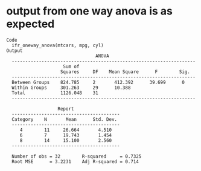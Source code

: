# output from one way anova is as expected

    Code
      ifr_oneway_anova(mtcars, mpg, cyl)
    Output
                                     ANOVA                                 
      --------------------------------------------------------------------
                         Sum of                                           
                        Squares     DF    Mean Square      F        Sig.  
      --------------------------------------------------------------------
      Between Groups    824.785     2       412.392      39.699      0    
      Within Groups     301.263     29      10.388                        
      Total             1126.048    31                                    
      --------------------------------------------------------------------
      
                       Report                  
      ----------------------------------------
      Category    N       Mean      Std. Dev. 
      ----------------------------------------
         4        11     26.664       4.510   
         6        7      19.743       1.454   
         8        14     15.100       2.560   
      ----------------------------------------
      
      Number of obs = 32        R-squared     = 0.7325 
      Root MSE      = 3.2231    Adj R-squared = 0.714 
      

